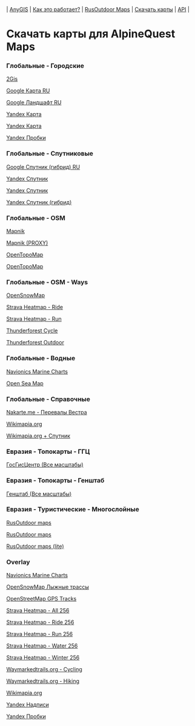 | [AnyGIS][01] | [Как это работает?][02] | [RusOutdoor Maps][03] | [Скачать карты][04] | [API][05] |


[01]: https://nnngrach.github.io/AnyGIS_maps/index
[02]: https://nnngrach.github.io/AnyGIS_maps/Web/Html/Description_ru
[03]: https://nnngrach.github.io/AnyGIS_maps/Web/Html/RusOutdoor_ru
[04]: https://nnngrach.github.io/AnyGIS_maps/Web/Html/DownloadPage_ru
[05]: https://nnngrach.github.io/AnyGIS_maps/Web/Html/Api_ru
# Скачать карты для AlpineQuest Maps


### Глобальные - Городские
[2Gis](https://raw.githubusercontent.com/nnngrach/AnyGIS_maps/master/AlpineQuest_online_maps/Maps_full_ru/Global-City-2gis.AQX "Скачать эту карту")

[Google Карта RU](https://raw.githubusercontent.com/nnngrach/AnyGIS_maps/master/AlpineQuest_online_maps/Maps_full_ru/Global-City-Google_map_ru.AQX "Скачать эту карту")

[Google Ландшафт RU](https://raw.githubusercontent.com/nnngrach/AnyGIS_maps/master/AlpineQuest_online_maps/Maps_full_ru/Global-City-Google_terrain_ru.AQX "Скачать эту карту")

[Yandex Карта](https://raw.githubusercontent.com/nnngrach/AnyGIS_maps/master/AlpineQuest_online_maps/Maps_full_ru/Global-City-Yandex_map.AQX "Скачать эту карту")

[Yandex Карта](https://raw.githubusercontent.com/nnngrach/AnyGIS_maps/master/AlpineQuest_online_maps/Maps_full_ru/Global-City-Yandex_map.AQX "Скачать эту карту")

[Yandex Пробки](https://raw.githubusercontent.com/nnngrach/AnyGIS_maps/master/AlpineQuest_online_maps/Maps_full_ru/Global-City-Yandex_traffic.AQX "Скачать эту карту")



### Глобальные - Спутниковые
[Google Спутник (гибрид) RU](https://raw.githubusercontent.com/nnngrach/AnyGIS_maps/master/AlpineQuest_online_maps/Maps_full_ru/Global-Satellites-Google_with_labels_ru.AQX "Скачать эту карту")

[Yandex Спутник](https://raw.githubusercontent.com/nnngrach/AnyGIS_maps/master/AlpineQuest_online_maps/Maps_full_ru/Global-Satellites-Yandex.AQX "Скачать эту карту")

[Yandex Спутник](https://raw.githubusercontent.com/nnngrach/AnyGIS_maps/master/AlpineQuest_online_maps/Maps_full_ru/Global-Satellites-Yandex.AQX "Скачать эту карту")

[Yandex Спутник (гибрид)](https://raw.githubusercontent.com/nnngrach/AnyGIS_maps/master/AlpineQuest_online_maps/Maps_full_ru/Global-Satellites-Yandex_with_labels.AQX "Скачать эту карту")



### Глобальные - OSM
[Mapnik](https://raw.githubusercontent.com/nnngrach/AnyGIS_maps/master/AlpineQuest_online_maps/Maps_full_ru/Global-OSM-Mapnik.AQX "Скачать эту карту")

[Mapnik (PROXY)](https://raw.githubusercontent.com/nnngrach/AnyGIS_maps/master/AlpineQuest_online_maps/Maps_full_ru/Global-OSM-Mapnik_Proxy.AQX "Скачать эту карту")

[OpenTopoMap](https://raw.githubusercontent.com/nnngrach/AnyGIS_maps/master/AlpineQuest_online_maps/Maps_full_ru/Global-OSM-OpenTopoMap.AQX "Скачать эту карту")

[OpenTopoMap](https://raw.githubusercontent.com/nnngrach/AnyGIS_maps/master/AlpineQuest_online_maps/Maps_full_ru/Global-OSM-OpenTopoMap.AQX "Скачать эту карту")



### Глобальные - OSM - Ways
[OpenSnowMap](https://raw.githubusercontent.com/nnngrach/AnyGIS_maps/master/AlpineQuest_online_maps/Maps_full_ru/Global-OSM-Ways-OpenSnowMap.AQX "Скачать эту карту")

[Strava Heatmap - Ride](https://raw.githubusercontent.com/nnngrach/AnyGIS_maps/master/AlpineQuest_online_maps/Maps_full_ru/Global-OSM-Ways-Strava_Ride.AQX "Скачать эту карту")

[Strava Heatmap - Run](https://raw.githubusercontent.com/nnngrach/AnyGIS_maps/master/AlpineQuest_online_maps/Maps_full_ru/Global-OSM-Ways-Strava_Run.AQX "Скачать эту карту")

[Thunderforest Cycle](https://raw.githubusercontent.com/nnngrach/AnyGIS_maps/master/AlpineQuest_online_maps/Maps_full_ru/Global-OSM-Ways-Thunderforest_Cycle.AQX "Скачать эту карту")

[Thunderforest Outdoor](https://raw.githubusercontent.com/nnngrach/AnyGIS_maps/master/AlpineQuest_online_maps/Maps_full_ru/Global-OSM-Ways-Thunderforest_Outdoor.AQX "Скачать эту карту")



### Глобальные - Водные
[Navionics Marine Charts](https://raw.githubusercontent.com/nnngrach/AnyGIS_maps/master/AlpineQuest_online_maps/Maps_full_ru/Global-Water-Navionics_Marine_Charts.AQX "Скачать эту карту")

[Open Sea Map](https://raw.githubusercontent.com/nnngrach/AnyGIS_maps/master/AlpineQuest_online_maps/Maps_full_ru/Global-Water-OpenSeaMap.AQX "Скачать эту карту")



### Глобальные - Справочные
[Nakarte.me - Перевалы Вестра](https://raw.githubusercontent.com/nnngrach/AnyGIS_maps/master/AlpineQuest_online_maps/Maps_full_ru/Global-Info-Westra_Passes.AQX "Скачать эту карту")

[Wikimapia.org](https://raw.githubusercontent.com/nnngrach/AnyGIS_maps/master/AlpineQuest_online_maps/Maps_full_ru/Global-Info-Wikimapia.AQX "Скачать эту карту")

[Wikimapia.org + Спутник](https://raw.githubusercontent.com/nnngrach/AnyGIS_maps/master/AlpineQuest_online_maps/Maps_full_ru/Global-Info-Wikimapia_satellite.AQX "Скачать эту карту")



### Евразия - Топокарты - ГГЦ
[ГосГисЦентр (Все масштабы)](https://raw.githubusercontent.com/nnngrach/AnyGIS_maps/master/AlpineQuest_online_maps/Maps_full_ru/Eurasia-Topo-GGC-All.AQX "Скачать эту карту")



### Евразия - Топокарты - Генштаб
[Генштаб (Все масштабы)](https://raw.githubusercontent.com/nnngrach/AnyGIS_maps/master/AlpineQuest_online_maps/Maps_full_ru/Eurasia-Topo-Genshtab-All.AQX "Скачать эту карту")



### Евразия - Туристические - Многослойные
[RusOutdoor maps](https://raw.githubusercontent.com/nnngrach/AnyGIS_maps/master/AlpineQuest_online_maps/Maps_full_ru/Eurasia-Hiking-Multylayer-RusOutdoorMaps.AQX "Скачать эту карту")

[RusOutdoor maps](https://raw.githubusercontent.com/nnngrach/AnyGIS_maps/master/AlpineQuest_online_maps/Maps_full_ru/Eurasia-Hiking-Multylayer-RusOutdoorMaps.AQX "Скачать эту карту")

[RusOutdoor maps (lite)](https://raw.githubusercontent.com/nnngrach/AnyGIS_maps/master/AlpineQuest_online_maps/Maps_full_ru/Eurasia-Hiking-Multylayer-RusOutdoorMaps_lite.AQX "Скачать эту карту")



### Overlay
[Navionics Marine Charts](https://raw.githubusercontent.com/nnngrach/AnyGIS_maps/master/AlpineQuest_online_maps/Maps_full_ru/Overlay-Navionics_Marine_Charts.AQX "Скачать эту карту")

[OpenSnowMap Лыжные трассы](https://raw.githubusercontent.com/nnngrach/AnyGIS_maps/master/AlpineQuest_online_maps/Maps_full_ru/Overlay-OpenSnowMap_pistes.AQX "Скачать эту карту")

[OpenStreetMap GPS Tracks](https://raw.githubusercontent.com/nnngrach/AnyGIS_maps/master/AlpineQuest_online_maps/Maps_full_ru/Overlay-OpenSreetMaps_Tracks.AQX "Скачать эту карту")

[Strava Heatmap - All 256](https://raw.githubusercontent.com/nnngrach/AnyGIS_maps/master/AlpineQuest_online_maps/Maps_full_ru/Overlay-Strava_All_SD.AQX "Скачать эту карту")

[Strava Heatmap - Ride 256](https://raw.githubusercontent.com/nnngrach/AnyGIS_maps/master/AlpineQuest_online_maps/Maps_full_ru/Overlay-Strava_Ride_SD.AQX "Скачать эту карту")

[Strava Heatmap - Run 256](https://raw.githubusercontent.com/nnngrach/AnyGIS_maps/master/AlpineQuest_online_maps/Maps_full_ru/Overlay-Strava_Run_SD.AQX "Скачать эту карту")

[Strava Heatmap - Water 256](https://raw.githubusercontent.com/nnngrach/AnyGIS_maps/master/AlpineQuest_online_maps/Maps_full_ru/Overlay-Strava_Water_SD.AQX "Скачать эту карту")

[Strava Heatmap - Winter 256](https://raw.githubusercontent.com/nnngrach/AnyGIS_maps/master/AlpineQuest_online_maps/Maps_full_ru/Overlay-Strava_Winter_SD.AQX "Скачать эту карту")

[Waymarkedtrails.org - Cycling](https://raw.githubusercontent.com/nnngrach/AnyGIS_maps/master/AlpineQuest_online_maps/Maps_full_ru/Overlay-WayMarkedTrails_Cycling.AQX "Скачать эту карту")

[Waymarkedtrails.org - Hiking](https://raw.githubusercontent.com/nnngrach/AnyGIS_maps/master/AlpineQuest_online_maps/Maps_full_ru/Overlay-WayMarkedTrails_Hiking.AQX "Скачать эту карту")

[Wikimapia.org](https://raw.githubusercontent.com/nnngrach/AnyGIS_maps/master/AlpineQuest_online_maps/Maps_full_ru/Overlay-Wikimapia.AQX "Скачать эту карту")

[Yandex Надписи](https://raw.githubusercontent.com/nnngrach/AnyGIS_maps/master/AlpineQuest_online_maps/Maps_full_ru/Overlay-Yandex_labels.AQX "Скачать эту карту")

[Yandex Пробки](https://raw.githubusercontent.com/nnngrach/AnyGIS_maps/master/AlpineQuest_online_maps/Maps_full_ru/Overlay-Yandex_traffic.AQX "Скачать эту карту")

